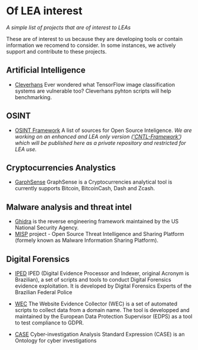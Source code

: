 # Of LEA interest
_A simple list of projects that are of interest to LEAs_

These are of interest to us because they are developing tools or contain information we recomend to consider. 
In some instances, we actively support and contribute to these projects.


## Artificial Intelligence
- [Cleverhans](http://github.com/tensorflow/cleverhans) Ever wondered what TensorFlow image classification systems are vulnerable too? Cleverhans pyhton scripts will help benchmarking.

## OSINT
- [OSINT Framework](https://github.com/lockfale/OSINT-Framework) A list of sources for Open Source Inteligence.
*We are working on an enhanced and LEA only version (['CNTL-Framework'](https://github.com/VinceICPO/CNTL-Framework)) which will be published here as a private repository and restricted for LEA use.*

## Cryptocurrencies Analystics
- [GarphSense](https://github.com/graphsense) GraphSense is a Cryptocurrencies analytical tool is currently supports Bitcoin, BitcoinCash, Dash and Zcash.

## Malware analysis and threat intel
- [Ghidra](https://github.com/NationalSecurityAgency/ghidra) is the reverse engineering framework maintained by the US National Security Agency.
- [MISP](https://github.com/MISP) project - Open Source Threat Intelligence and Sharing Platform (formely known as Malware Information Sharing Platform).

## Digital Forensics
- [IPED](https://github.com/lfcnassif/IPED) IPED (Digital Evidence Processor and Indexer, original Acronym is Brazilian), a set of scripts and tools to conduct Digital Forensics evidence exploitation. It is developed by Digital Forensics Experts of the Brazilian Federal Police

- [WEC](https://github.com/EU-EDPS/website-evidence-collector) The Website Evidence Collector (WEC) is a set of automated scripts to collect data from a domain name.
The tool is developped and maintained by the European Data Protection Supervisor (EDPS) as a tool to test compliance to GDPR.

- [CASE](https://github.com/casework) Cyber-investigation Analysis Standard Expression (CASE) is an Ontology for cyber investigations
